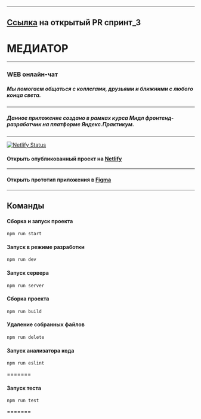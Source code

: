 ___
## [Ссылка](https://github.com/drzoiberg2005/middle.messenger.praktikum.yandex/pull/4 "https://github.com/drzoiberg2005/middle.messenger.praktikum.yandex/pull/5") на открытый PR спринт_3 


# __МЕДИАТОР__

---

### WEB онлайн-чат

##### Мы помогаем общаться с коллегами, друзьями и ближними с любого конца света.

___

##### Данное приложение создано в рамках курса Мидл фронтенд-разработчик на платформе Яндекс.Практикум. 

___
[![Netlify Status](https://api.netlify.com/api/v1/badges/dd2d5a0a-1e16-40d8-a944-8e6f545d520a/deploy-status)](https://app.netlify.com/sites/mediator-chat/deploys)
####  Открыть опубликованный проект на [Netlify](https://mediator-chat.netlify.app/ "https://mediator-chat.netlify.app/")

___

####  Открыть прототип приложения в [Figma](https://www.figma.com/file/JE3kmIW3amunmzogk12O5i/MediatorChat "https://www.figma.com/file/JE3kmIW3amunmzogk12O5i/MediatorChat")

___

## Команды

#### Сборка и запуск проекта

```
npm run start
```

#### Запуск в режиме разработки

```
npm run dev
```

#### Запуск сервера

```
npm run server
```

#### Сборка проекта

```
npm run build
```

#### Удаление собранных файлов

```
npm run delete
```

#### Запуск анализатора кода

```
npm run eslint
```
=======

#### Запуск теста

```
npm run test
```
=======
